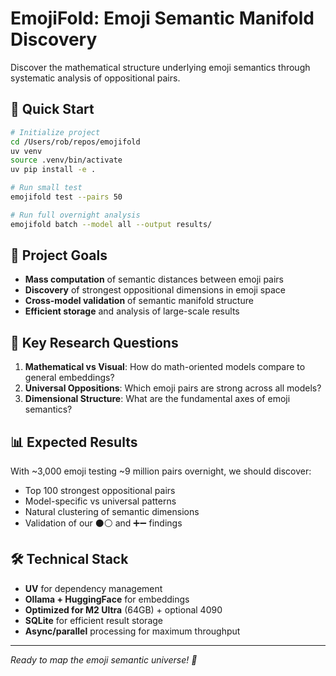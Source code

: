 # EmojiFold: Emoji Semantic Manifold Discovery

Discover the mathematical structure underlying emoji semantics through systematic analysis of oppositional pairs.

## 🚀 Quick Start

```bash
# Initialize project
cd /Users/rob/repos/emojifold
uv venv
source .venv/bin/activate
uv pip install -e .

# Run small test
emojifold test --pairs 50

# Run full overnight analysis
emojifold batch --model all --output results/
```

## 🎯 Project Goals

- **Mass computation** of semantic distances between emoji pairs
- **Discovery** of strongest oppositional dimensions in emoji space  
- **Cross-model validation** of semantic manifold structure
- **Efficient storage** and analysis of large-scale results

## 🔬 Key Research Questions

1. **Mathematical vs Visual**: How do math-oriented models compare to general embeddings?
2. **Universal Oppositions**: Which emoji pairs are strong across all models?
3. **Dimensional Structure**: What are the fundamental axes of emoji semantics?

## 📊 Expected Results

With ~3,000 emoji testing ~9 million pairs overnight, we should discover:
- Top 100 strongest oppositional pairs
- Model-specific vs universal patterns
- Natural clustering of semantic dimensions
- Validation of our ⚫⚪ and ➕➖ findings

## 🛠️ Technical Stack

- **UV** for dependency management
- **Ollama + HuggingFace** for embeddings
- **Optimized for M2 Ultra** (64GB) + optional 4090
- **SQLite** for efficient result storage
- **Async/parallel** processing for maximum throughput

---

*Ready to map the emoji semantic universe! 🌌*
